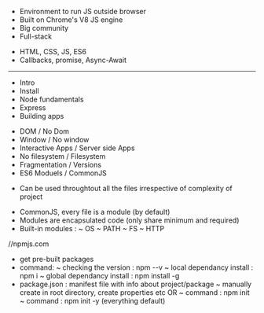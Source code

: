 <!-- About NodeJS -->
- Environment to run JS outside browser
- Built on Chrome's V8 JS engine
- Big community
- Full-stack

<!-- Pre-requisites -->
- HTML, CSS, JS, ES6
- Callbacks, promise, Async-Await

------------------------------------------------------

<!-- Outline : -->
- Intro
- Install
- Node fundamentals
- Express
- Building apps

<!-- Difference between browser JS environment & NodeJS environment -->
- DOM   /  No Dom
- Window    /  No window
- Interactive Apps  /  Server side Apps
- No filesystem    /    Filesystem  
- Fragmentation    /    Versions
- ES6 Moduels   /   CommonJS

<!-- Globals -->
- Can be used throughtout all the files irrespective of complexity of project

<!-- Modules -->
- CommonJS, every file is a module (by default)
- Modules are encapsulated code (only share minimum and required)
- Built-in modules :
    ~ OS
    ~ PATH
    ~ FS
    ~ HTTP

<!-- NPM -->
//npmjs.com
- get pre-built packages
- command:
    ~ checking the version : npm --v
    ~ local dependancy install : npm i <packagename>
    ~ global dependancy install : npm install -g <packagename>
- package.json : manifest file with info about project/package
    ~ manually create in root directory, create properties etc OR
    ~ command : npm init
    ~ command : npm init -y (everything default)